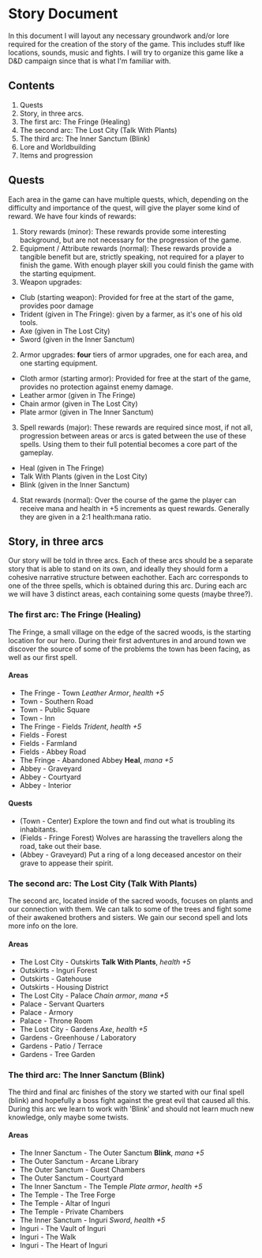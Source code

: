 # Story Document
In this document I will layout any necessary groundwork and/or lore required for the creation of the story of the game. This includes stuff like locations, sounds, music and fights. I will try to organize this game like a D&D campaign since that is what I'm familiar with.

## Contents
1. Quests
2. Story, in three arcs.
 1. The first arc: The Fringe (Healing)
 2. The second arc: The Lost City (Talk With Plants)
 3. The third arc: The Inner Sanctum (Blink)
3. Lore and Worldbuilding
4. Items and progression

## Quests
Each area in the game can have multiple quests, which, depending on the difficulty and importance of the quest, will give the player some kind of reward. We have four kinds of rewards:

1. Story rewards (minor): These rewards provide some interesting background, but are not necessary for the progression of the game.
2. Equipment / Attribute rewards (normal): These rewards provide a tangible benefit but are, strictly speaking, not required for a player to finish the game. With enough player skill you could finish the game with the starting equipment.
 1. Weapon upgrades: 
  - Club (starting weapon): Provided for free at the start of the game, provides poor damage
  - Trident (given in The Fringe): given by a farmer, as it's one of his old tools.
  - Axe (given in The Lost City)
  - Sword (given in the Inner Sanctum)
 2. Armor upgrades: __four__ tiers of armor upgrades, one for each area, and one starting equipment.
  - Cloth armor (starting armor): Provided for free at the start of the game, provides no protection against enemy damage.
  - Leather armor (given in The Fringe)
  - Chain armor (given in The Lost City)
  - Plate armor (given in The Inner Sanctum)
3. Spell rewards (major): These rewards are required since most, if not all, progression between areas or arcs is gated between the use of these spells. Using them to their full potential becomes a core part of the gameplay.
 - Heal (given in The Fringe)
 - Talk With Plants (given in the Lost City)
 - Blink (given in the Inner Sanctum)
 4. Stat rewards (normal): Over the course of the game the player can receive mana and health in +5 increments as quest rewards. Generally they are given in a 2:1 health:mana ratio.

## Story, in three arcs
Our story will be told in three arcs. Each of these arcs should be a separate story that is able to stand on its own, and ideally they should form a cohesive narrative structure between eachother. Each arc corresponds to one of the three spells, which is obtained during this arc. During each arc we will have 3 distinct areas, each containing some quests (maybe three?). 

### The first arc: The Fringe (Healing)
The Fringe, a small village on the edge of the sacred woods, is the starting location for our hero. During their first adventures in and around town we discover the source of some of the problems the town has been facing, as well as our first spell.

#### Areas
- The Fringe - Town _Leather Armor_, _health +5_
 - Town - Southern Road
 - Town - Public Square
 - Town - Inn
- The Fringe - Fields _Trident_, _health +5_
 - Fields - Forest
 - Fields - Farmland
 - Fields - Abbey Road
- The Fringe - Abandoned Abbey __Heal__, _mana +5_
 - Abbey - Graveyard
 - Abbey - Courtyard
 - Abbey - Interior

#### Quests
- (Town - Center) Explore the town and find out what is troubling its inhabitants.
- (Fields - Fringe Forest) Wolves are harassing the travellers along the road, take out their base.
- (Abbey - Graveyard) Put a ring of a long deceased ancestor on their grave to appease their spirit.

### The second arc: The Lost City (Talk With Plants)
The second arc, located inside of the sacred woods, focuses on plants and our connection with them. We can talk to some of the trees and fight some of their awakened brothers and sisters. We gain our second spell and lots more info on the lore.

#### Areas
- The Lost City - Outskirts __Talk With Plants__, _health +5_
 - Outskirts - Inguri Forest
 - Outskirts - Gatehouse
 - Outskirts - Housing District
- The Lost City - Palace _Chain armor_, _mana +5_
 - Palace - Servant Quarters
 - Palace - Armory
 - Palace - Throne Room
- The Lost City - Gardens _Axe_, _health +5_
 - Gardens - Greenhouse / Laboratory
 - Gardens - Patio / Terrace
 - Gardens - Tree Garden

### The third arc: The Inner Sanctum (Blink)
The third and final arc finishes of the story we started with our final spell (blink) and hopefully a boss fight against the great evil that caused all this. During this arc we learn to work with 'Blink' and should not learn much new knowledge, only maybe some twists.

#### Areas
- The Inner Sanctum - The Outer Sanctum __Blink__, _mana +5_
 - The Outer Sanctum - Arcane Library
 - The Outer Sanctum - Guest Chambers
 - The Outer Sanctum - Courtyard
- The Inner Sanctum - The Temple _Plate armor_, _health +5_
 - The Temple - The Tree Forge
 - The Temple - Altar of Inguri
 - The Temple - Private Chambers
- The Inner Sanctum - Inguri _Sword_, _health +5_
 - Inguri - The Vault of Inguri
 - Inguri - The Walk
 - Inguri - The Heart of Inguri